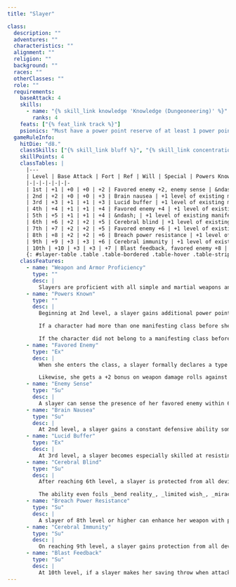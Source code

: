 ```yaml
---
title: "Slayer"

class:
  description: ""
  adventures: ""
  characteristics: ""
  alignment: ""
  religion: ""
  background: ""
  races: ""
  otherClasses: ""
  role: ""
  requirements:
    baseAttack: 4
    skills:
      - name: "{% skill_link knowledge 'Knowledge (Dungeoneering)' %}"
        ranks: 4
    feats: ["{% feat_link track %}"]
    psionics: "Must have a power point reserve of at least 1 power point."
  gameRuleInfo:
    hitDie: "d8."
    classSkills: ["{% skill_link bluff %}", "{% skill_link concentration %}", "{% skill_link knowledge 'Knowledge (Dungeoneering)' %}", "{% skill_link listen %}", "{% skill_link psicraft %}", "{% skill_link sense-motive %}", "{% skill_link spot %}", "{% skill_link survival %}"]
    skillPoints: 4
    classTables: |
      |---
      | Level | Base Attack | Fort | Ref | Will | Special | Powers Known
      |-|-|-|-|-|-|-
      | 1st | +1 | +0 | +0 | +2 | Favored enemy +2, enemy sense | &ndash;
      | 2nd | +2 | +0 | +0 | +3 | Brain nausea | +1 level of existing manifesting class
      | 3rd | +3 | +1 | +1 | +3 | Lucid buffer | +1 level of existing manifesting class
      | 4th | +4 | +1 | +1 | +4 | Favored enemy +4 | +1 level of existing manifesting class
      | 5th | +5 | +1 | +1 | +4 | &ndash; | +1 level of existing manifesting class
      | 6th | +6 | +2 | +2 | +5 | Cerebral blind | +1 level of existing manifesting class
      | 7th | +7 | +2 | +2 | +5 | Favored enemy +6 | +1 level of existing manifesting class
      | 8th | +8 | +2 | +2 | +6 | Breach power resistance | +1 level of existing manifesting class
      | 9th | +9 | +3 | +3 | +6 | Cerebral immunity | +1 level of existing manifesting class
      | 10th | +10 | +3 | +3 | +7 | Blast feedback, favored enemy +8 | +1 level of existing manifesting class
      {: #slayer-table .table .table-bordered .table-hover .table-striped data-caption="Table: The Slayer" }
    classFeatures:
      - name: "Weapon and Armor Proficiency"
        type: ""
        desc: |
          Slayers are proficient with all simple and martial weapons and with all types of armor.
      - name: "Powers Known"
        type: ""
        desc: |
          Beginning at 2nd level, a slayer gains additional power points per day and access to new powers as if she had also gained a level in whatever manifesting class she belonged to before she added the prestige class. She does not, however, gain any other benefit a character of that class would have gained (bonus feats, metapsionic or item creation feats, psicrystal special abilities, and so on). This essentially means that she adds the level of slayer to the level of whatever manifesting class the character has, then determines power points per day, powers known, and manifester level accordingly.

          If a character had more than one manifesting class before she became a slayer, she must decide to which class she adds the new level of slayer for the purpose of determining power points per day, powers known, and manifester level.

          If the character did not belong to a manifesting class before taking this prestige class, she does not gain manifesting levels.
      - name: "Favored Enemy"
        type: "Ex"
        desc: |
          When she enters the class, a slayer formally declares a type of psionic creature as the enemy she detests above all others. Due to her extensive study of her foes and training in the proper techniques for combating them, she gains a +2 bonus on _bluff_, _listen_, _sense motive_, _spot_, and _survival_ checks when using these skills against her favored enemy.

          Likewise, she gets a +2 bonus on weapon damage rolls against creatures of this kind. At 4th level the bonuses increase to +4, at 7th level to +6, and at 10th level to +8.
      - name: "Enemy Sense"
        type: "Su"
        desc: |
          A slayer can sense the presence of her favored enemy within 60 feet of herself, even if they are hidden by darkness or walls, but she cannot discern their exact location.
      - name: "Brain Nausea"
        type: "Su"
        desc: |
          At 2nd level, a slayer gains a constant defensive ability somewhat similar to the _aversion _power. Any creature that attempts to eat the slayer's brain must succeed on a Will save (DC 15 + slayer's class level) or become disinclined to do so for 24 hours thereafter. A creature that fails this save may take any action it desires except extracting the slayer's brain (but does not realize it is being so affected). This ability is active even if the slayer is unconscious, stunned, or otherwise helpless.
      - name: "Lucid Buffer"
        type: "Ex"
        desc: |
          At 3rd level, a slayer becomes especially skilled at resisting mental attacks. She gains a +4 competence bonus on saving throws against all compulsions and mind-affecting effects. This ability is active even if the slayer is unconscious, stunned, or otherwise helpless.
      - name: "Cerebral Blind"
        type: "Su"
        desc: |
          After reaching 6th level, a slayer is protected from all devices, powers, and spells that reveal location. This ability protects against information gathering by clairsentience powers or effects that reveal location.

          The ability even foils _bend reality_, _limited wish_, _miracle_, _reality revision_, and _wish_when they are used to gain information about the slayer's location (however, _metafaculty_can pierce this protective barrier). In the case of _remote viewing_ or _scrying_ that scans an area a slayer is in, the effect works, but the slayer simply isn't detected. _Remote viewing_ or _scrying_ attempts that are targeted specifically at a slayer do not work. This ability is active as long as the slayer is psionically focused.
      - name: "Breach Power Resistance"
        type: "Su"
        desc: |
          A slayer of 8th level or higher can enhance her weapon with psionic might. Each successful melee attack (or ranged attack if the target is within 30 feet) she makes with her weapon against a creature with power resistance temporarily reduces its power resistance by 1. Unless the creature is slain, its lost power resistance returns all at once 12 hours later. This ability is active as long as the slayer is psionically focused.
      - name: "Cerebral Immunity"
        type: "Su"
        desc: |
          On reaching 9th level, a slayer gains protection from all devices, powers, and spells that influence the mind. This ability shields her against almost all mind-affecting powers and effects (though the slayer can selectively allow powers or spells to affect her). The ability even foils _bend reality_, _limited wish_, _miracle_, _reality revision_, and _wish_ when they are used to mentally influence a slayer. This ability is active as long as the slayer is psionically focused.
      - name: "Blast Feedback"
        type: "Su"
        desc: |
          At 10th level, if a slayer makes her saving throw when attacked with _mind blast_, the _mind blast_ rebounds upon the attacker. Only the original attacker is targeted in the rebound effect. If the original attacker fails a Will saving throw (DC equal to that of the original attack), the attacker is affected normally by the _mind blast_.
---
```

